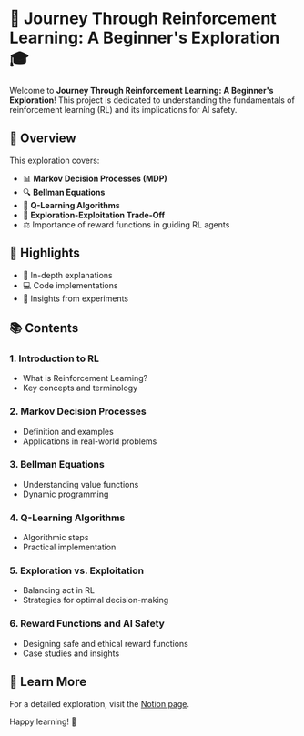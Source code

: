 # 🚀 Journey Through Reinforcement Learning: A Beginner's Exploration 🎓

Welcome to **Journey Through Reinforcement Learning: A Beginner's Exploration**! This project is dedicated to understanding the fundamentals of reinforcement learning (RL) and its implications for AI safety.

## 📘 Overview
This exploration covers:
- 📊 **Markov Decision Processes (MDP)**
- 🔍 **Bellman Equations**
- 🤖 **Q-Learning Algorithms**
- 🔄 **Exploration-Exploitation Trade-Off**
- ⚖️ Importance of reward functions in guiding RL agents

## 🌟 Highlights
- 📖 In-depth explanations
- 💻 Code implementations
- 🔬 Insights from experiments

## 📚 Contents
### 1. Introduction to RL
- What is Reinforcement Learning?
- Key concepts and terminology

### 2. Markov Decision Processes
- Definition and examples
- Applications in real-world problems

### 3. Bellman Equations
- Understanding value functions
- Dynamic programming

### 4. Q-Learning Algorithms
- Algorithmic steps
- Practical implementation

### 5. Exploration vs. Exploitation
- Balancing act in RL
- Strategies for optimal decision-making

### 6. Reward Functions and AI Safety
- Designing safe and ethical reward functions
- Case studies and insights

## 🔗 Learn More
For a detailed exploration, visit the [Notion page](https://brave-helicona-499.notion.site/Journey-Through-Reinforcement-Learning-A-Beginner-s-Exploration-da1846a8f0fe4dd7b3ba3ab4a64b1c2d).

Happy learning! 🎉
